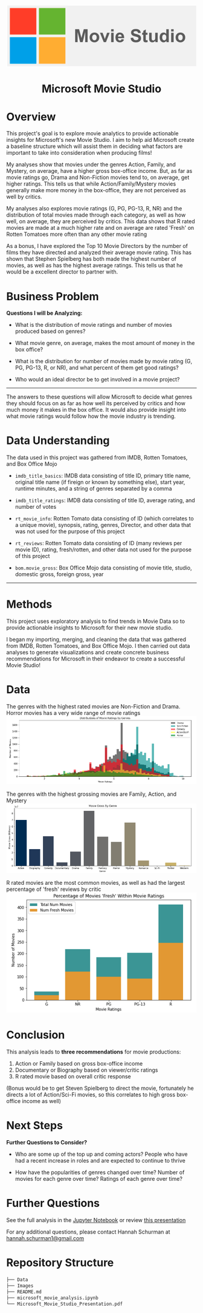 <img src="Images/logo.png">

# <center>Microsoft Movie Studio</center>


# Overview

This project's goal is to explore movie analytics to provide actionable insights for Microsoft's new Movie Studio. I aim to help aid Microsoft create a baseline structure which will assist them in deciding what factors are important to take into consideration when producing films!  

My analyses show that movies under the genres Action, Family, and Mystery, on average, have a higher gross box-office income. But, as far as movie ratings go, Drama and Non-Fiction movies tend to, on average, get higher ratings. This tells us that while Action/Family/Mystery movies generally make more money in the box-office, they are not perceived as well by critics.

My analyses also explores movie ratings (G, PG, PG-13, R, NR) and the distribution of total movies made through each category, as well as how well, on average, they are perceived by critics. This data shows that R rated movies are made at a much higher rate and on average are rated 'Fresh' on Rotten Tomatoes more often than any other movie rating

As a bonus, I have explored the Top 10 Movie Directors by the number of films they have directed and analyzed their average movie rating. This has shown that Stephen Spielberg has both made the highest number of movies, as well as has the highest average ratings. This tells us that he would be a excellent director to partner with.


# Business Problem

**Questions I will be Analyzing:**
* What is the distribution of movie ratings and number of movies produced based on genres?
* What movie genre, on average, makes the most amount of money in the box office?
* What is the distribution for number of movies made by movie rating (G, PG, PG-13, R, or NR), and what percent of them get good ratings? 

* Who would an ideal director be to get involved in a movie project?
***

The answers to these questions will allow Microsoft to decide what genres they should focus on as far as how well its perceived by critics and how much money it makes in the box office. It would also provide insight into what movie ratings would follow how the movie industry is trending.


# Data Understanding

The data used in this project was gathered from IMDB, Rotten Tomatoes, and Box Office Mojo

* ```imdb_title_basics```: IMDB data consisting of title ID, primary title name, original title name (if fireign or known by something else), start year, runtime minutes, and a string of genres separated by a comma
* ```imdb_title_ratings```: IMDB data consisting of title ID, average rating, and number of votes

* ```rt_movie_info```: Rotten Tomato data consisting of ID (which correlates to a unique movie), synopsis, rating, genres, Director, and other data that was not used for the purpose of this project

* ```rt_reviews```: Rotten Tomato data consisting of ID (many reviews per movie ID), rating, fresh/rotten, and other data not used for the purpose of this project

* ```bom.movie_gross```: Box Office Mojo data consisting of movie title, studio, domestic gross, foreign gross, year

***

# Methods

This project uses exploratory analysis to find trends in Movie Data so to provide actionable insights to Microsoft for their new movie studio. 

I began my importing, merging, and cleaning the data that was gathered from IMDB, Rotten Tomatoes, and Box Office Mojo. I then carried out data analyses to generate visualizations and create concrete business recommendations for Microsoft in their endeavor to create a successful Movie Studio!


# Data

The genres with the highest rated movies are Non-Fiction and Drama. Horror movies has a very wide range of movie ratings
<img src="Images/mov_rating_genre_vis.png">


The genres with the highest grossing movies are Family, Action, and Mystery
<img src="Images/movie_gross_by_genre_vis.png">


R rated movies are the most common movies, as well as had the largest percentage of 'fresh' reviews by critic
<img src="Images/rt_fresh_by_ratings.png">


# Conclusion

This analysis leads to **three recommendations** for movie productions:
1. Action or Family based on gross box-office income
2. Documentary or Biography based on viewer/critic ratings
3. R rated movie based on overall critic response

(Bonus would be to get Steven Spielberg to direct the movie, fortunately he directs a lot of Action/Sci-Fi movies, so this correlates to high gross box-office income as well)


# Next Steps

**Further Questions to Consider?**

* Who are some up of the top up and coming actors? People who have had a recent increase in roles and are expected to continue to thrive

* How have the popularities of genres changed over time? Number of movies for each genre over time? Ratings of each genre over time?


# Further Questions

See the full analysis in the [Jupyter Notebook](https://github.com/hannah-schurman/dsc-phase1-project/blob/main/microsoft_movie_analysis.ipynb) or review [this presentation](https://github.com/hannah-schurman/dsc-phase1-project/blob/main/Microsoft_Movie_Studio_Presentation.pdf)

For any additional questions, please contact Hannah Schurman at hannah.schurman1@gmail.com


# Repository Structure
```
├── Data
├── Images
├── README.md
├── microsoft_movie_analysis.ipynb
└── Microsoft_Movie_Studio_Presentation.pdf
```

